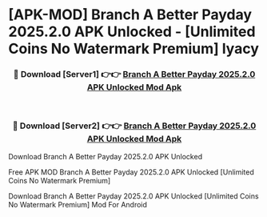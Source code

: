 # [APK-MOD] Branch  A Better Payday 2025.2.0 APK Unlocked - [Unlimited Coins No Watermark Premium] lyacy



<div align="center">
<h3>🔴 Download [Server1] 👉👉 <a href="https://momento.my/?title=Branch__A_Better_Payday_2025.2.0_APK_Unlocked">Branch  A Better Payday 2025.2.0 APK Unlocked Mod Apk</a></h3><br>

<h3>🔴 Download [Server2] 👉👉 <a href="https://momento.my/?title=Branch__A_Better_Payday_2025.2.0_APK_Unlocked">Branch  A Better Payday 2025.2.0 APK Unlocked Mod Apk</a></h3>
</div>



Download Branch  A Better Payday 2025.2.0 APK Unlocked 

Free APK MOD Branch  A Better Payday 2025.2.0 APK Unlocked [Unlimited Coins No Watermark Premium]

Download Branch  A Better Payday 2025.2.0 APK Unlocked [Unlimited Coins No Watermark Premium] Mod For Android
